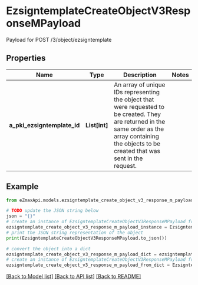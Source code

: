 # EzsigntemplateCreateObjectV3ResponseMPayload

Payload for POST /3/object/ezsigntemplate

## Properties

Name | Type | Description | Notes
------------ | ------------- | ------------- | -------------
**a_pki_ezsigntemplate_id** | **List[int]** | An array of unique IDs representing the object that were requested to be created.  They are returned in the same order as the array containing the objects to be created that was sent in the request. | 

## Example

```python
from eZmaxApi.models.ezsigntemplate_create_object_v3_response_m_payload import EzsigntemplateCreateObjectV3ResponseMPayload

# TODO update the JSON string below
json = "{}"
# create an instance of EzsigntemplateCreateObjectV3ResponseMPayload from a JSON string
ezsigntemplate_create_object_v3_response_m_payload_instance = EzsigntemplateCreateObjectV3ResponseMPayload.from_json(json)
# print the JSON string representation of the object
print(EzsigntemplateCreateObjectV3ResponseMPayload.to_json())

# convert the object into a dict
ezsigntemplate_create_object_v3_response_m_payload_dict = ezsigntemplate_create_object_v3_response_m_payload_instance.to_dict()
# create an instance of EzsigntemplateCreateObjectV3ResponseMPayload from a dict
ezsigntemplate_create_object_v3_response_m_payload_from_dict = EzsigntemplateCreateObjectV3ResponseMPayload.from_dict(ezsigntemplate_create_object_v3_response_m_payload_dict)
```
[[Back to Model list]](../README.md#documentation-for-models) [[Back to API list]](../README.md#documentation-for-api-endpoints) [[Back to README]](../README.md)


